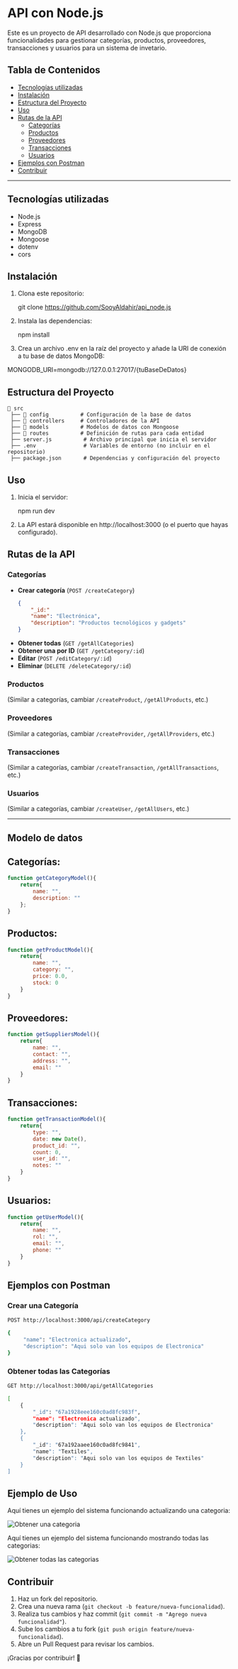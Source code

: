 # API con Node.js

Este es un proyecto de API desarrollado con Node.js que proporciona funcionalidades para gestionar categorías, productos, proveedores, transacciones y usuarios para un sistema de invetario.

## **Tabla de Contenidos**
- [Tecnologías utilizadas](tecnologías-utilizadas)
- [Instalación](#instalación)
- [Estructura del Proyecto](#estructura-del-proyecto)
- [Uso](#uso)
- [Rutas de la API](#rutas-de-la-api)
  - [Categorías](#categorías)
  - [Productos](#productos)
  - [Proveedores](#proveedores)
  - [Transacciones](#transacciones)
  - [Usuarios](#usuarios)
- [Ejemplos con Postman](#ejemplos-con-postman)
- [Contribuir](#contribuir)

---

## **Tecnologías utilizadas**

*   Node.js
*   Express
*   MongoDB
*   Mongoose
*   dotenv
*   cors

## Instalación

1.  Clona este repositorio:
    
    git clone https://github.com/SooyAldahir/api_node.js

2.  Instala las dependencias:
    
    npm install

3.  Crea un archivo .env en la raíz del proyecto y añade la URI de conexión a tu base de datos MongoDB:
    
MONGODB_URI=mongodb://127.0.0.1:27017/{tuBaseDeDatos}

## **Estructura del Proyecto**
```
📂 src
 ├── 📂 config          # Configuración de la base de datos
 ├── 📂 controllers     # Controladores de la API
 ├── 📂 models          # Modelos de datos con Mongoose
 ├── 📂 routes          # Definición de rutas para cada entidad
 ├── server.js          # Archivo principal que inicia el servidor
 ├── .env               # Variables de entorno (no incluir en el repositorio)
 ├── package.json       # Dependencias y configuración del proyecto
```

## Uso

1.  Inicia el servidor:
    
    npm run dev

2.  La API estará disponible en http://localhost:3000 (o el puerto que hayas configurado).

## **Rutas de la API**

### **Categorías**
- **Crear categoría** (`POST /createCategory`)
    ```json
    {
        "_id:"
        "name": "Electrónica",
        "description": "Productos tecnológicos y gadgets"
    }
    ```
- **Obtener todas** (`GET /getAllCategories`)
- **Obtener una por ID** (`GET /getCategory/:id`)
- **Editar** (`POST /editCategory/:id`)
- **Eliminar** (`DELETE /deleteCategory/:id`)

### **Productos**
(Similar a categorías, cambiar `/createProduct`, `/getAllProducts`, etc.)

### **Proveedores**
(Similar a categorías, cambiar `/createProvider`, `/getAllProviders`, etc.)

### **Transacciones**
(Similar a categorías, cambiar `/createTransaction`, `/getAllTransactions`, etc.)

### **Usuarios**
(Similar a categorías, cambiar `/createUser`, `/getAllUsers`, etc.)

---

## Modelo de datos

## Categorías:

```javascript
function getCategoryModel(){
    return{
        name: "",
        description: ""
    };
}
```
## Productos:

```javascript
function getProductModel(){
    return{
        name: "",
        category: "",
        price: 0.0,
        stock: 0
    }
}
```
## Proveedores:

```javascript
function getSuppliersModel(){
    return{
        name: "",
        contact: "",
        address: "",
        email: ""
    }
}
```
## Transacciones:

```javascript
function getTransactionModel(){
    return{
        type: "",
        date: new Date(),
        product_id: "",
        count: 0,
        user_id: "",
        notes: ""
    }
}
```
## Usuarios:

```javascript
function getUserModel(){
    return{
        name: "",
        rol: "",
        email: "",
        phone: ""
    }
}
```
## **Ejemplos con Postman**
### **Crear una Categoría**

```sh
POST http://localhost:3000/api/createCategory

{
     "name": "Electronica actualizado",
     "description": "Aqui solo van los equipos de Electronica"
}
```    
### **Obtener todas las Categorías**
```sh
GET http://localhost:3000/api/getAllCategories

[
    {
        "_id": "67a1928eee160c0ad8fc983f",
        "name": "Electronica actualizado",
        "description": "Aqui solo van los equipos de Electronica"
    },
    {
        "_id": "67a192aaee160c0ad8fc9841",
        "name": "Textiles",
        "description": "Aqui solo van los equipos de Textiles"
    }
]
```
## **Ejemplo de Uso**
Aquí tienes un ejemplo del sistema funcionando actualizando una categoria:

![Obtener una categoria](./getAllCategories.png)

Aquí tienes un ejemplo del sistema funcionando mostrando todas las categorias:

![Obtener todas las categorias](./getCategory.png)



## **Contribuir**
1. Haz un fork del repositorio.
2. Crea una nueva rama (`git checkout -b feature/nueva-funcionalidad`).
3. Realiza tus cambios y haz commit (`git commit -m "Agrego nueva funcionalidad"`).
4. Sube los cambios a tu fork (`git push origin feature/nueva-funcionalidad`).
5. Abre un Pull Request para revisar los cambios.

¡Gracias por contribuir! 🚀
